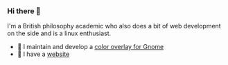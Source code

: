 ### Hi there 👋

<!--
**MattByName/mattbyname** is a ✨ _special_ ✨ repository because its `README.md` (this file) appears on your GitHub profile.

Here are some ideas to get you started:

- 🔭 I’m currently working on ...
- 🌱 I’m currently learning ...
- 👯 I’m looking to collaborate on ...
- 🤔 I’m looking for help with ...
- 💬 Ask me about ...
- 📫 How to reach me: ...
- 😄 Pronouns: ...
- ⚡ Fun fact: ...
-->
I'm a British philosophy academic who also does a bit of web development on the side and is a linux enthusiast.
- 🔭 I maintain and develop a [color overlay for Gnome](https://github.com/mattbyname/color-tint)
- 📃 I have a [website](https://mattbyname.github.io)
